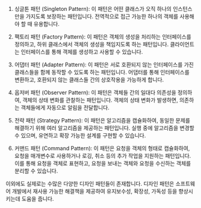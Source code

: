 1. 싱글톤 패턴 (Singleton Pattern): 이 패턴은 어떤 클래스가 오직 하나의 인스턴스만을 가지도록 보장하는 패턴입니다. 전역적으로 접근 가능한 하나의 객체를 사용해야 할 때 유용합니다.

2. 팩토리 패턴 (Factory Pattern): 이 패턴은 객체의 생성을 처리하는 인터페이스를 정의하고, 하위 클래스에서 객체의 생성을 책임지도록 하는 패턴입니다. 클라이언트는 인터페이스를 통해 객체를 생성하고 사용할 수 있습니다.

3. 어댑터 패턴 (Adapter Pattern): 이 패턴은 서로 호환되지 않는 인터페이스를 가진 클래스들을 함께 동작할 수 있도록 하는 패턴입니다. 어댑터를 통해 인터페이스를 변환하고, 호환되지 않는 클래스들 간의 상호작용을 가능하게 합니다.

4. 옵저버 패턴 (Observer Pattern): 이 패턴은 객체들 간의 일대다 의존성을 정의하여, 객체의 상태 변화를 관찰하는 패턴입니다. 객체의 상태 변화가 발생하면, 의존하는 객체들에게 자동으로 알림을 전달합니다.

5. 전략 패턴 (Strategy Pattern): 이 패턴은 알고리즘을 캡슐화하여, 동일한 문제를 해결하기 위해 여러 알고리즘을 제공하는 패턴입니다. 실행 중에 알고리즘을 변경할 수 있으며, 유연하고 확장 가능한 설계를 구현할 수 있습니다.

6. 커맨드 패턴 (Command Pattern): 이 패턴은 요청을 객체의 형태로 캡슐화하여, 요청을 매개변수로 사용하거나 로깅, 취소 등의 추가 작업을 지원하는 패턴입니다. 이를 통해 요청을 객체로 표현하고, 요청을 보내는 객체와 요청을 수신하는 객체를 분리할 수 있습니다.

이외에도 실제로는 수많은 다양한 디자인 패턴들이 존재합니다. 디자인 패턴은 소프트웨어 개발에서 재사용 가능한 해결책을 제공하여 유지보수성, 확장성, 가독성 등을 향상시키는데 도움을 줍니다.
